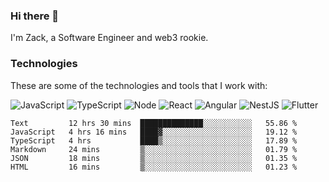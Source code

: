 ### Hi there 👋
I'm Zack, a Software Engineer and web3 rookie.

### Technologies
These are some of the technologies and tools that I work with:

![JavaScript](https://img.shields.io/badge/JavaScript-323330.svg?logo=javascript&logoColor=F7DF1E) 
![TypeScript](https://img.shields.io/badge/TypeScript-007ACC.svg?logo=typescript&logoColor=white) 
![Node](https://img.shields.io/badge/Node.js-43853D.svg?logo=node.js&logoColor=white)
![React](https://img.shields.io/badge/React-20232a.svg?logo=react&logoColor=61DAFB) 
![Angular](https://img.shields.io/badge/Angular-E23237.svg?logo=angularjs&logoColor=white)
![NestJS](https://img.shields.io/badge/NestJS-E0234E?logo=nestjs&logoColor=white)
![Flutter](https://img.shields.io/badge/Flutter-02569B.svg?logo=flutter&logoColor=white)

<!--START_SECTION:waka-->

```text
Text         12 hrs 30 mins  ██████████████░░░░░░░░░░░   55.86 %
JavaScript   4 hrs 16 mins   ████▓░░░░░░░░░░░░░░░░░░░░   19.12 %
TypeScript   4 hrs           ████▒░░░░░░░░░░░░░░░░░░░░   17.89 %
Markdown     24 mins         ▒░░░░░░░░░░░░░░░░░░░░░░░░   01.79 %
JSON         18 mins         ▒░░░░░░░░░░░░░░░░░░░░░░░░   01.35 %
HTML         16 mins         ▒░░░░░░░░░░░░░░░░░░░░░░░░   01.23 %
```

<!--END_SECTION:waka-->
